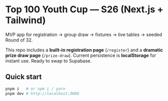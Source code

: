 # Top 100 Youth Cup — S26 (Next.js + Tailwind)

MVP app for registration → group draw → fixtures → live tables → seeded Round of 32.

This repo includes a **built-in registration page** (`/register`) and a **dramatic prize draw page** (`/prize-draw`).
Current persistence is **localStorage** for instant use. Ready to swap to Supabase.

## Quick start

```bash
pnpm i   # or npm i / yarn
pnpm dev # http://localhost:3000